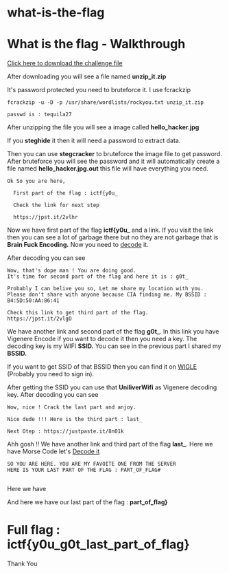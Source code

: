 # what-is-the-flag
# What is the flag - Walkthrough


[Click here to download the challenge file](https://mega.nz/file/XkpxDSBZ#eeO-8PcAKyT4kSrCubYtIqkpiPzGsteK8DODyd8nC6Y)

After downloading you will see a file named **unzip_it.zip**

It's password protected you need to bruteforce it. I use fcrackzip

```
fcrackzip -u -D -p /usr/share/wordlists/rockyou.txt unzip_it.zip

passwd is : tequila27

```

After unzipping the file you will see a image called **hello_hacker.jpg**

If you **steghide** it then it will need a password to extract data.

Then you can use **stegcracker** to bruteforce the image file to get password. After bruteforce you will see the password and it will automatically create a file named **hello_hacker.jpg.out** this file will have everything you need.

```
Ok So you are here,

  First part of the flag : ictf{y0u_

  Check the link for next step

  https://jpst.it/2vlhr

```

Now we have first part of the flag **ictf{y0u_** and a link. If you visit the link then you can see a lot of garbage there but no they are not garbage that is **Brain Fuck Encoding.** Now you need to [decode](https://www.splitbrain.org/_static/ook/) it.

After decoding you can see

```
Wow, that's dope man ! You are doing good.
It's time for second part of the flag and here it is : g0t_

Probably I can belive you so, Let me share my location with you. Please don't share with anyone because CIA finding me. My BSSID : B4:5D:50:AA:86:41

Check this link to get third part of the flag.
https://jpst.it/2vlgO

```

We have another link and second part of the flag **g0t_**. In this link you have Vigenere Encode if you want to decode it then you need a key. The decoding key is my WIFI **SSID.** You can see in the previous part I shared my **BSSID.**

If you want to get SSID of that BSSID then you can find it on [WIGLE](https://wigle.net/) (Probably you need to sign in).

After getting the SSID you can use that **UniliverWifi** as  Vigenere decoding key. After decoding you can see

```
Wow, nice ! Crack the last part and anjoy.

Nice dude !!! Here is the third part : last_

Next Otep : https://justpaste.it/8n01k

```


Ahh gosh !! We have another link and third part of the flag **last_**. Here we have Morse Code let's [Decode it](https://morsedecoder.com/)

```
SO YOU ARE HERE. YOU ARE MY FAVOITE ONE FROM THE SERVER
HERE IS YOUR LAST PART OF THE FLAG : PART_OF_FLAG#


```

Here we have

And here we have our last part of the flag : **part_of_flag}**

# Full flag : ictf{y0u_g0t_last_part_of_flag}

Thank You
